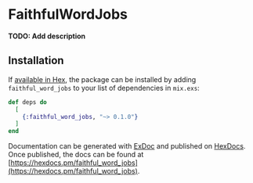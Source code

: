 # FaithfulWordJobs

**TODO: Add description**

## Installation

If [available in Hex](https://hex.pm/docs/publish), the package can be installed
by adding `faithful_word_jobs` to your list of dependencies in `mix.exs`:

```elixir
def deps do
  [
    {:faithful_word_jobs, "~> 0.1.0"}
  ]
end
```

Documentation can be generated with [ExDoc](https://github.com/elixir-lang/ex_doc)
and published on [HexDocs](https://hexdocs.pm). Once published, the docs can
be found at [https://hexdocs.pm/faithful_word_jobs](https://hexdocs.pm/faithful_word_jobs).

